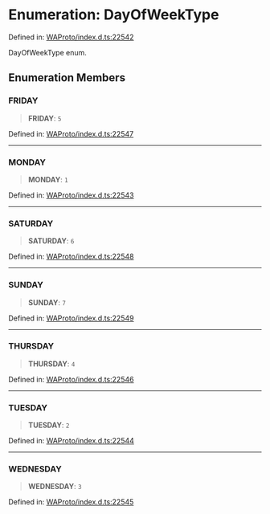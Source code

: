 # Enumeration: DayOfWeekType

Defined in: [WAProto/index.d.ts:22542](https://github.com/Fokusdotid/Baileys/blob/eb819228f591f9a29a091aefc3a8c91a38d77089/WAProto/index.d.ts#L22542)

DayOfWeekType enum.

## Enumeration Members

### FRIDAY

> **FRIDAY**: `5`

Defined in: [WAProto/index.d.ts:22547](https://github.com/Fokusdotid/Baileys/blob/eb819228f591f9a29a091aefc3a8c91a38d77089/WAProto/index.d.ts#L22547)

***

### MONDAY

> **MONDAY**: `1`

Defined in: [WAProto/index.d.ts:22543](https://github.com/Fokusdotid/Baileys/blob/eb819228f591f9a29a091aefc3a8c91a38d77089/WAProto/index.d.ts#L22543)

***

### SATURDAY

> **SATURDAY**: `6`

Defined in: [WAProto/index.d.ts:22548](https://github.com/Fokusdotid/Baileys/blob/eb819228f591f9a29a091aefc3a8c91a38d77089/WAProto/index.d.ts#L22548)

***

### SUNDAY

> **SUNDAY**: `7`

Defined in: [WAProto/index.d.ts:22549](https://github.com/Fokusdotid/Baileys/blob/eb819228f591f9a29a091aefc3a8c91a38d77089/WAProto/index.d.ts#L22549)

***

### THURSDAY

> **THURSDAY**: `4`

Defined in: [WAProto/index.d.ts:22546](https://github.com/Fokusdotid/Baileys/blob/eb819228f591f9a29a091aefc3a8c91a38d77089/WAProto/index.d.ts#L22546)

***

### TUESDAY

> **TUESDAY**: `2`

Defined in: [WAProto/index.d.ts:22544](https://github.com/Fokusdotid/Baileys/blob/eb819228f591f9a29a091aefc3a8c91a38d77089/WAProto/index.d.ts#L22544)

***

### WEDNESDAY

> **WEDNESDAY**: `3`

Defined in: [WAProto/index.d.ts:22545](https://github.com/Fokusdotid/Baileys/blob/eb819228f591f9a29a091aefc3a8c91a38d77089/WAProto/index.d.ts#L22545)
